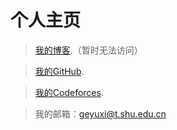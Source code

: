 # 个人主页

> [我的博客](https://www.geyuxi.com/).（暂时无法访问）

> [我的GitHub](https://github.com/geyuxi).

> [我的Codeforces](http://codeforces.com/profile/Yuxi).

> 我的邮箱：geyuxi@t.shu.edu.cn